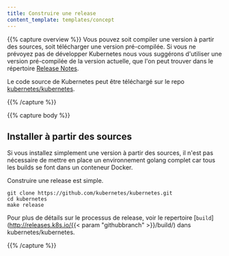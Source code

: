 ```yaml
---
title: Construire une release
content_template: templates/concept
---
```

{{% capture overview %}}
Vous pouvez soit compiler une version à partir des sources, soit télécharger une version pré-compilée.  Si vous ne 
prévoyez pas de développer Kubernetes nous vous suggérons d'utiliser une version pré-compilée de la version actuelle,
 que l'on peut trouver dans le répertoire [Release Notes](/docs/setup/release/notes/).

Le code source de Kubernetes peut être téléchargé sur le repo [kubernetes/kubernetes](https://github.com/kubernetes/kubernetes).

{{% /capture %}}

{{% capture body %}}
## Installer à partir des sources

Si vous installez simplement une version à partir des sources, il n'est pas nécessaire de mettre en place un environnement golang complet car tous les builds se font dans un conteneur Docker.

Construire une release est simple.

```shell
git clone https://github.com/kubernetes/kubernetes.git
cd kubernetes
make release
```

Pour plus de détails sur le processus de release, voir le repertoire [`build`](http://releases.k8s.io/{{< param "githubbranch" >}}/build/) dans kubernetes/kubernetes.

{{% /capture %}}
